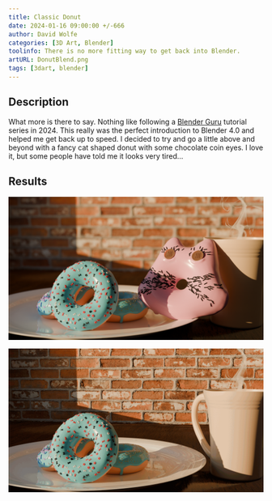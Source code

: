 ```yaml
---
title: Classic Donut
date: 2024-01-16 09:00:00 +/-666
author: David Wolfe
categories: [3D Art, Blender]
toolinfo: There is no more fitting way to get back into Blender.
artURL: DonutBlend.png
tags: [3dart, blender] 
---
```

## Description

What more is there to say. Nothing like following a [Blender Guru](https://www.youtube.com/@blenderguru/videos) tutorial series in 2024. This really was the perfect introduction to Blender 4.0 and helped me get back up to speed. I decided to try and go a little above and beyond with a fancy cat shaped donut with some chocolate coin eyes. I love it, but some people have told me it looks very tired...

## Results

![Render](/images/3dart/DonutsFull.png)

![Progress GIF](/images/3dart/DonutProgress.gif)
